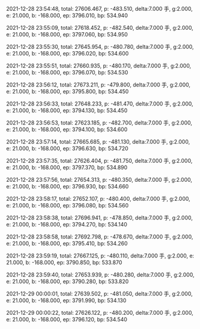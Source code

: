 2021-12-28 23:54:48, total: 27606.467, p: -483.510, delta:7.000 手, g:2.000, e: 21.000, b: -168.000, ep: 3796.010, bp: 534.940

2021-12-28 23:55:09, total: 27618.452, p: -482.540, delta:7.000 手, g:2.000, e: 21.000, b: -168.000, ep: 3797.060, bp: 534.950

2021-12-28 23:55:30, total: 27645.954, p: -480.780, delta:7.000 手, g:2.000, e: 21.000, b: -168.000, ep: 3796.020, bp: 534.600

2021-12-28 23:55:51, total: 27660.935, p: -480.170, delta:7.000 手, g:2.000, e: 21.000, b: -168.000, ep: 3796.070, bp: 534.530

2021-12-28 23:56:12, total: 27673.211, p: -479.800, delta:7.000 手, g:2.000, e: 21.000, b: -168.000, ep: 3795.800, bp: 534.450

2021-12-28 23:56:33, total: 27648.233, p: -481.470, delta:7.000 手, g:2.000, e: 21.000, b: -168.000, ep: 3794.130, bp: 534.450

2021-12-28 23:56:53, total: 27623.185, p: -482.700, delta:7.000 手, g:2.000, e: 21.000, b: -168.000, ep: 3794.100, bp: 534.600

2021-12-28 23:57:14, total: 27665.685, p: -481.130, delta:7.000 手, g:2.000, e: 21.000, b: -168.000, ep: 3796.630, bp: 534.720

2021-12-28 23:57:35, total: 27626.404, p: -481.750, delta:7.000 手, g:2.000, e: 21.000, b: -168.000, ep: 3797.370, bp: 534.890

2021-12-28 23:57:56, total: 27654.313, p: -480.350, delta:7.000 手, g:2.000, e: 21.000, b: -168.000, ep: 3796.930, bp: 534.660

2021-12-28 23:58:17, total: 27652.107, p: -480.400, delta:7.000 手, g:2.000, e: 21.000, b: -168.000, ep: 3796.080, bp: 534.560

2021-12-28 23:58:38, total: 27696.941, p: -478.850, delta:7.000 手, g:2.000, e: 21.000, b: -168.000, ep: 3794.270, bp: 534.140

2021-12-28 23:58:58, total: 27692.798, p: -478.670, delta:7.000 手, g:2.000, e: 21.000, b: -168.000, ep: 3795.410, bp: 534.260

2021-12-28 23:59:19, total: 27667.125, p: -480.110, delta:7.000 手, g:2.000, e: 21.000, b: -168.000, ep: 3790.850, bp: 533.870

2021-12-28 23:59:40, total: 27653.939, p: -480.280, delta:7.000 手, g:2.000, e: 21.000, b: -168.000, ep: 3790.280, bp: 533.820

2021-12-29 00:00:01, total: 27639.502, p: -481.050, delta:7.000 手, g:2.000, e: 21.000, b: -168.000, ep: 3791.990, bp: 534.130

2021-12-29 00:00:22, total: 27626.122, p: -480.200, delta:7.000 手, g:2.000, e: 21.000, b: -168.000, ep: 3796.120, bp: 534.540